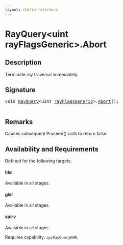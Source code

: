 ```yaml
---
layout: stdlib-reference
---
```


# RayQuery\<uint rayFlagsGeneric\>\.Abort

## Description

Terminate ray traversal immediately.



## Signature 

<pre>
<span class="code_keyword">void</span> <a href="index.html" class="code_type">RayQuery</a>&lt;<span class="code_keyword">uint</span> <a href="index.html#decl-rayFlagsGeneric" class="code_var">rayFlagsGeneric</a>&gt;.<a href="abort-0.html">Abort</a>();

</pre>

## Remarks
Causes subsequent Proceed() calls to return false


## Availability and Requirements

Defined for the following targets:

#### hlsl
Available in all stages.

#### glsl
Available in all stages.

#### spirv
Available in all stages.

Requires capability: `spvRayQueryKHR`.


